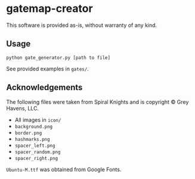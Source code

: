 # gatemap-creator
This software is provided as-is, without warranty of any kind.

## Usage
```
python gate_generator.py [path to file]
```

See provided examples in `gates/`.

## Acknowledgements
The following files were taken from Spiral Knights and is copyright © Grey Havens, LLC.
* All images in `icon/`
* `background.png`
* `border.png`
* `hashmarks.png`
* `spacer_left.png`
* `spacer_random.png`
* `spacer_right.png`

`Ubuntu-M.ttf` was obtained from Google Fonts.

